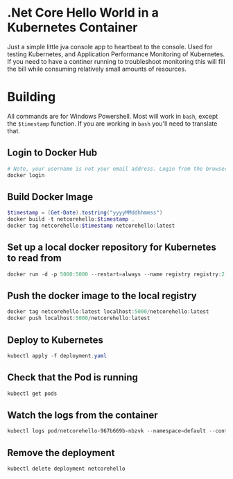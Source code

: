 # .Net Core Hello World in a Kubernetes Container

Just a simple little jva console app to heartbeat to the console. Used for testing Kubernetes, and Application Performance Monitoring of Kubernetes. If you need to have a continer running to troubleshoot monitoring this will fill the bill while consuming relatively small amounts of resources.

# Building

All commands are for Windows Powershell. Most will work in `bash`, except the `$timestamp` function. If you are working in `bash` you'll need to translate that.

## Login to Docker Hub

```powershell
# Note, your username is not your email address. Login from the browser to see what your username is.
docker login
```

## Build Docker Image

```powershell
$timestamp = (Get-Date).tostring("yyyyMMddhhmmss")
docker build -t netcorehello:$timestamp .
docker tag netcorehello:$timestamp netcorehello:latest
```

## Set up a local docker repository for Kubernetes to read from

```powershell
docker run -d -p 5000:5000 --restart=always --name registry registry:2
```

## Push the docker image to the local registry

```powershell
docker tag netcorehello:latest localhost:5000/netcorehello:latest
docker push localhost:5000/netcorehello:latest
```

## Deploy to Kubernetes

```powershell
kubectl apply -f deployment.yaml
```

## Check that the Pod is running

```powershell
kubectl get pods
```

## Watch the logs from the container

```powershell
kubectl logs pod/netcorehello-967b669b-nbzvk --namespace=default --container=netcorehello -f
```

## Remove the deployment

```powershell
kubectl delete deployment netcorehello
```